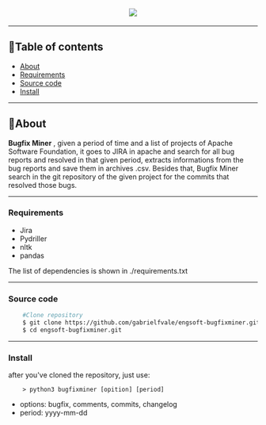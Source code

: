 <h1 align='center'>
    <img src="https://ik.imagekit.io/dudaap/logobugfixminer_Yy0kuELHP.png">
</h1>

---

## 🧾Table of contents
- [About](#-About)
- [Requirements](#-Requirements)
- [Source code](#Source-code)
- [Install](#Install)

---

## 🔖About 
**Bugfix Miner** , given a period of time and a list of projects of Apache Software Foundation, it goes to JIRA in apache and search for all bug reports and resolved in that given period, extracts informations from the bug reports and save them in archives .csv. Besides that, Bugfix Miner search in the git repository of the given project for the commits that resolved those bugs.

---

### Requirements
 - Jira
 - Pydriller
 - nltk
 - pandas
 
 The list of dependencies is shown in ./requirements.txt


---

### Source code
```bash
    #Clone repository
    $ git clone https://github.com/gabrielfvale/engsoft-bugfixminer.git
    $ cd engsoft-bugfixminer.git


```

---

### Install

after you've cloned the repository, just use:
```
    > python3 bugfixminer [opition] [period]
```
- options: bugfix, comments, commits, changelog
- period: yyyy-mm-dd
